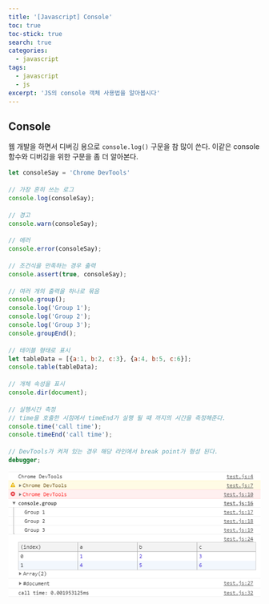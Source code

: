 ```yaml
---
title: '[Javascript] Console'
toc: true
toc-stick: true
search: true
categories:
  - javascript
tags:
  - javascript
  - js
excerpt: 'JS의 console 객체 사용법을 알아봅시다'
---
```


## Console  

웹 개발을 하면서 디버깅 용으로 ```console.log()``` 구문을 참 많이 쓴다. 
이같은 console 함수와 디버깅을 위한 구문을 좀 더 알아본다.

``` js
let consoleSay = 'Chrome DevTools'

// 가장 흔히 쓰는 로그
console.log(consoleSay);

// 경고
console.warn(consoleSay);

// 에러
console.error(consoleSay);

// 조건식을 만족하는 경우 출력
console.assert(true, consoleSay);

// 여러 개의 출력을 하나로 묶음
console.group();
console.log('Group 1');
console.log('Group 2');
console.log('Group 3');
console.groupEnd();

// 테이블 형태로 표시
let tableData = [{a:1, b:2, c:3}, {a:4, b:5, c:6}];
console.table(tableData);

// 개체 속성을 표시
console.dir(document);

// 실행시간 측정
// time을 호출한 시점에서 timeEnd가 실행 될 때 까지의 시간을 측정해준다.
console.time('call time');
console.timeEnd('call time');

// DevTools가 켜져 있는 경우 해당 라인에서 break point가 형성 된다.
debugger;
```

![console](/assets/images/javascript/console.png)
